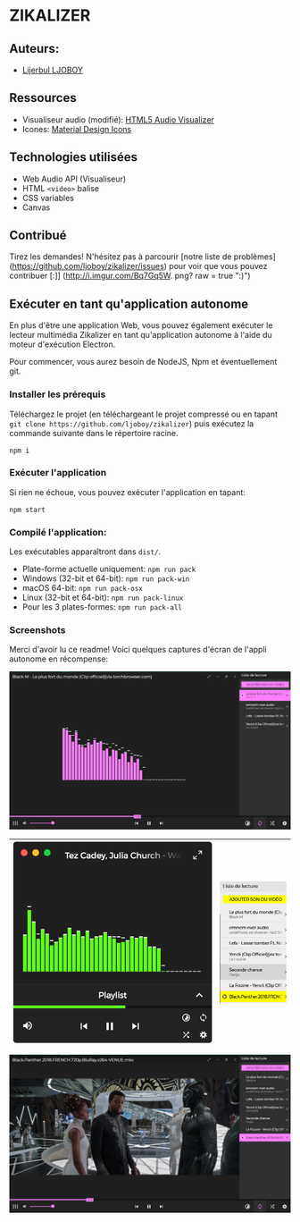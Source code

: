 # ZIKALIZER

## Auteurs: 
- [Lijerbul LJOBOY](https://fb.me/jonathan.bosemwa)

## Ressources
- Visualiseur audio (modifié): [HTML5 Audio Visualizer](https://github.com/Wayou/HTML5_Audio_Visualizer)
- Icones: [Material Design Icons](https://github.com/google/material-design-icons)

## Technologies utilisées
- Web Audio API (Visualiseur)
- HTML `<video>` balise
- CSS variables
- Canvas

## Contribué
Tirez les demandes! N'hésitez pas à parcourir [notre liste de problèmes] (https://github.com/ljoboy/zikalizer/issues) pour voir que vous pouvez contribuer [:]] (http://i.imgur.com/Bq7Gq5W. png? raw = true ":)")

## Exécuter en tant qu'application autonome
En plus d'être une application Web, vous pouvez également exécuter le lecteur multimédia Zikalizer en tant qu'application autonome à l'aide du moteur d'exécution Electron.

Pour commencer, vous aurez besoin de NodeJS, Npm et éventuellement git.

### Installer les prérequis
Téléchargez le projet (en téléchargeant le projet compressé ou en tapant `git clone https://github.com/ljoboy/zikalizer`)
puis exécutez la commande suivante dans le répertoire racine.
```
npm i
```

### Exécuter l'application

Si rien ne échoue, vous pouvez exécuter l'application en tapant:
```
npm start
```

### Compilé l'application:

Les exécutables apparaîtront dans `dist/`.

* Plate-forme actuelle uniquement: `npm run pack`
* Windows (32-bit et 64-bit): `npm run pack-win`
* macOS 64-bit: `npm run pack-osx`
* Linux (32-bit et 64-bit): `npm run pack-linux`
* Pour les 3 plates-formes: `npm run pack-all`

### Screenshots

Merci d'avoir lu ce readme! Voici quelques captures d'écran de l'appli autonome en récompense:

<img src="screenshots/audio-default-mac.png"/>

![](screenshots/audio-compact-mac.png)               | ![](screenshots/audio-compact-light-playlist-mac.png)
:---------------------------------------------------:|:-----------------------------------------------------:

<p align="center"><img src="screenshots/video-windows.png"/></p>
